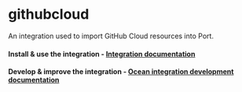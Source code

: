 # githubcloud

An integration used to import GitHub Cloud resources into Port.

#### Install & use the integration - [Integration documentation](https://docs.port.io/build-your-software-catalog/sync-data-to-catalog/)

#### Develop & improve the integration - [Ocean integration development documentation](https://ocean.getport.io/develop-an-integration/)
